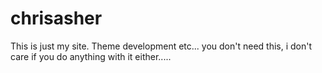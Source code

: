 chrisasher
==========

This is just my site. Theme development etc... you don't need this, i don't care if you do anything with it either.....

